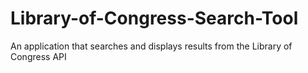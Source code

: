 # Library-of-Congress-Search-Tool
An application that searches and displays results from the Library of Congress API
